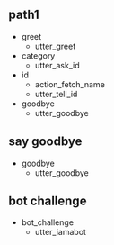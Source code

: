 ## path1
* greet
  - utter_greet
* category
  - utter_ask_id
* id
  - action_fetch_name
  - utter_tell_id
* goodbye
  - utter_goodbye


## say goodbye
* goodbye
  - utter_goodbye

## bot challenge
* bot_challenge
  - utter_iamabot
